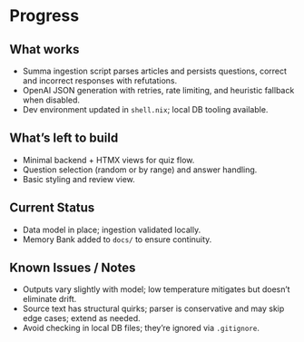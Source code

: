 # Progress

## What works

- Summa ingestion script parses articles and persists questions, correct and incorrect responses with refutations.
- OpenAI JSON generation with retries, rate limiting, and heuristic fallback when disabled.
- Dev environment updated in `shell.nix`; local DB tooling available.

## What’s left to build

- Minimal backend + HTMX views for quiz flow.
- Question selection (random or by range) and answer handling.
- Basic styling and review view.

## Current Status

- Data model in place; ingestion validated locally.
- Memory Bank added to `docs/` to ensure continuity.

## Known Issues / Notes

- Outputs vary slightly with model; low temperature mitigates but doesn’t eliminate drift.
- Source text has structural quirks; parser is conservative and may skip edge cases; extend as needed.
- Avoid checking in local DB files; they’re ignored via `.gitignore`.

